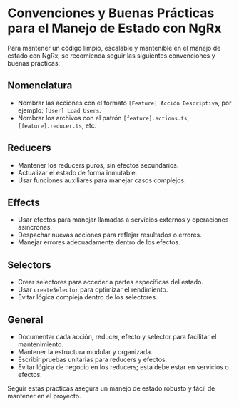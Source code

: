 # Convenciones y Buenas Prácticas para el Manejo de Estado con NgRx

Para mantener un código limpio, escalable y mantenible en el manejo de estado con NgRx, se recomienda seguir las siguientes convenciones y buenas prácticas:

## Nomenclatura
- Nombrar las acciones con el formato `[Feature] Acción Descriptiva`, por ejemplo: `[User] Load Users`.
- Nombrar los archivos con el patrón `[feature].actions.ts`, `[feature].reducer.ts`, etc.

## Reducers
- Mantener los reducers puros, sin efectos secundarios.
- Actualizar el estado de forma inmutable.
- Usar funciones auxiliares para manejar casos complejos.

## Effects
- Usar efectos para manejar llamadas a servicios externos y operaciones asíncronas.
- Despachar nuevas acciones para reflejar resultados o errores.
- Manejar errores adecuadamente dentro de los efectos.

## Selectors
- Crear selectores para acceder a partes específicas del estado.
- Usar `createSelector` para optimizar el rendimiento.
- Evitar lógica compleja dentro de los selectores.

## General
- Documentar cada acción, reducer, efecto y selector para facilitar el mantenimiento.
- Mantener la estructura modular y organizada.
- Escribir pruebas unitarias para reducers y efectos.
- Evitar lógica de negocio en los reducers; esta debe estar en servicios o efectos.

Seguir estas prácticas asegura un manejo de estado robusto y fácil de mantener en el proyecto.